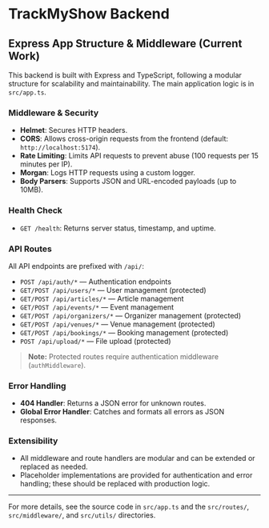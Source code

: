 # TrackMyShow Backend

## Express App Structure & Middleware (Current Work)

This backend is built with Express and TypeScript, following a modular structure for scalability and maintainability. The main application logic is in `src/app.ts`.

### Middleware & Security
- **Helmet**: Secures HTTP headers.
- **CORS**: Allows cross-origin requests from the frontend (default: `http://localhost:5174`).
- **Rate Limiting**: Limits API requests to prevent abuse (100 requests per 15 minutes per IP).
- **Morgan**: Logs HTTP requests using a custom logger.
- **Body Parsers**: Supports JSON and URL-encoded payloads (up to 10MB).

### Health Check
- `GET /health`: Returns server status, timestamp, and uptime.

### API Routes
All API endpoints are prefixed with `/api/`:
- `POST /api/auth/*` — Authentication endpoints
- `GET/POST /api/users/*` — User management (protected)
- `GET/POST /api/articles/*` — Article management
- `GET/POST /api/events/*` — Event management
- `GET/POST /api/organizers/*` — Organizer management (protected)
- `GET/POST /api/venues/*` — Venue management (protected)
- `GET/POST /api/bookings/*` — Booking management (protected)
- `POST /api/upload/*` — File upload (protected)

> **Note:** Protected routes require authentication middleware (`authMiddleware`).

### Error Handling
- **404 Handler**: Returns a JSON error for unknown routes.
- **Global Error Handler**: Catches and formats all errors as JSON responses.

### Extensibility
- All middleware and route handlers are modular and can be extended or replaced as needed.
- Placeholder implementations are provided for authentication and error handling; these should be replaced with production logic.

---

For more details, see the source code in `src/app.ts` and the `src/routes/`, `src/middleware/`, and `src/utils/` directories. 